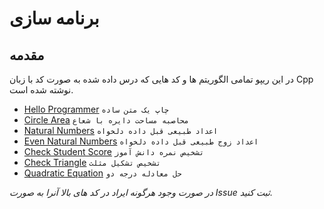 # برنامه سازی

## مقدمه

در این ریپو تمامی الگوریتم ها و کد هایی که درس داده شده به صورت کد با زبان Cpp نوشته شده است.

- [Hello Programmer](HelloProgrammer.cpp) `چاپ یک متن ساده`
- [Circle Area](CircleArea.cpp) `محاصبه مساحت دایره با شعاع`
- [Natural Numbers](NaturalNumbers.cpp) `اعداد طبیعی قبل داده دلخواه`
- [Even Natural Numbers](EvenNaturalNumbers.cpp) `اعداد زوج طبیعی قبل داده دلخواه`
- [Check Student Score](CheckStudentScore.cpp) `تشخیص نمره دانش آموز`
- [Check Triangle](CheckTriangle.cpp) `تشخیص تشکیل مثلث`
- [Quadratic Equation](QuadraticEquation.cpp) `حل معادله درجه دو`

_در صورت وجود هرگونه ایراد در کد های بالا آنرا به صورت Issue ثبت کنید._

